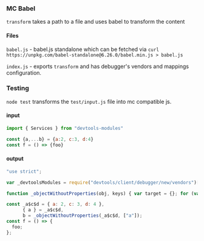 ### MC Babel

`transform` takes a path to a file and uses babel to transform the content

#### Files

`babel.js` - babel.js standalone which can be fetched via `curl https://unpkg.com/babel-standalone@6.26.0/babel.min.js > babel.js`

`index.js` - exports `transform` and has debugger's vendors and mappings configuration.


### Testing

`node test` transforms the `test/input.js` file into mc compatible js.

#### input

```js
import { Services } from "devtools-modules"

const {a,...b} = {a:2, c:3, d:4}
const f = () => {foo}
```

#### output

```js
"use strict";

var _devtoolsModules = require("devtools/client/debugger/new/vendors")["devtoolsModules"];

function _objectWithoutProperties(obj, keys) { var target = {}; for (var i in obj) { if (keys.indexOf(i) >= 0) continue; if (!Object.prototype.hasOwnProperty.call(obj, i)) continue; target[i] = obj[i]; } return target; }

const _a$c$d = { a: 2, c: 3, d: 4 },
      { a } = _a$c$d,
      b = _objectWithoutProperties(_a$c$d, ["a"]);
const f = () => {
  foo;
};
```

